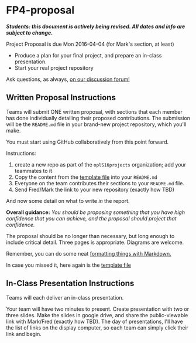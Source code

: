 # FP4-proposal

***Students: this document is actively being revised. All dates and info are subject to change.***

Project Proposal is due Mon 2016-04-04 (for Mark's section, at least)

* Produce a plan for your final project, and prepare an in-class presentation.
* Start your real project repository

Ask questions, as always, [on our discussion forum!][forum]

## Written Proposal Instructions

Teams will submit ONE written proposal, with sections that each member has done individually detailing their proposed contributions. The submission will be the `README.md` file in your brand-new project repository, which you'll make. 

You must start using GitHub collaboratively from this point forward. 

Instructions: 

1. create a new repo as part of the `oplS16projects` organization; add your teammates to it
2. Copy the content from the [template file](template.md) into your `README.md`
3. Everyone on the team contributes their sections to your `README.md` file.
4. Send Fred/Mark the link to your new repository (exactly how TBD)

And now some detail on what to write _in_ the report.

**Overall guidance:** *You should be proposing something that you have high confidence that you can achieve, and the proposal should project that confidence.*

The proposal should be no longer than necessary, but long enough to include critical detail. Three pages is appropriate. Diagrams are welcome. 

Remember, you can do some neat [formatting things with Markdown.][markdown]

In case you missed it, here again is the [template file](template.md)

## In-Class Presentation Instructions
Teams will each deliver an in-class presentation.

Your team will have two minutes to present. Create presentation with two or three slides. Make the slides in google drive, and share the public-viewable link with Mark/Fred (exactly how TBD). The day of presentations, I'll have the list of links on the display computer, so each team can simply click their link and begin. 

<!-- Links -->
[forum]: https://groups.google.com/forum/#!forum/uml-opl-spr16
[markdown]: https://help.github.com/articles/markdown-basics/
[gslides]:https://slides.google.com
[martinslides]:https://docs.google.com/presentation/d/1EqE432gl3Narx8a2vZQKvchEmoYqMkzR3SrHFr5LiAg
[shermanslides]:https://docs.google.com/presentation/d/1T7uZLQLm-umosUfEK9cp4VNGjUm8SUN1DCVTzlGvr2Q

